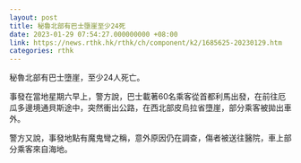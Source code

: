 ```yaml
---
layout: post
title: 秘魯北部有巴士墮崖至少24死
date: 2023-01-29 07:54:27.000000000 +08:00
link: https://news.rthk.hk/rthk/ch/component/k2/1685625-20230129.htm
categories: rthk
---
```


秘魯北部有巴士墮崖，至少24人死亡。

事發在當地星期六早上，警方說，巴士載著60名乘客從首都利馬出發，在前往厄瓜多邊境通貝斯途中，突然衝出公路，在西北部皮烏拉省墮崖，部分乘客被拋出車外。

警方又說，事發地點有魔鬼彎之稱，意外原因仍在調查，傷者被送往醫院，車上部分乘客來自海地。
